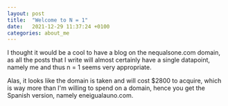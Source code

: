 ```yaml
---
layout: post
title:  "Welcome to N = 1"
date:   2021-12-29 11:37:24 +0100
categories: about_me 
---
```

I thought it would be a cool to have a blog on the nequalsone.com domain, as all the posts that I write will almost certainly have a single datapoint, namely me and thus n = 1 seems very appropriate.

Alas, it looks like the domain is taken and will cost $2800 to acquire, which is way more than I'm willing to spend on a domain, hence you get the Spanish version, namely eneigualauno.com.